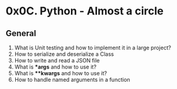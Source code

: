# 0x0C. Python - Almost a circle

## General

1. What is Unit testing and how to implement it in a large project?
2. How to serialize and deserialize a Class
3. How to write and read a JSON file
4. What is **\*args** and how to use it?
5. What is **\*\*kwargs** and how to use it?
6. How to handle named arguments in a function
